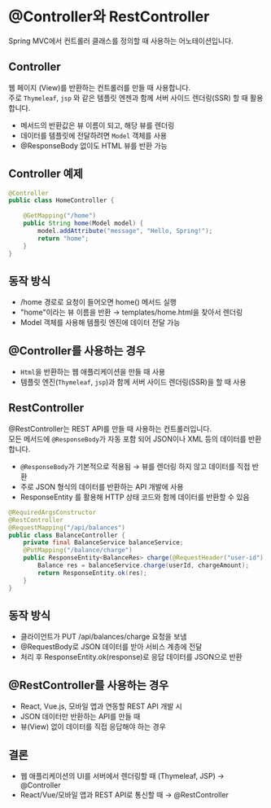 # @Controller와 RestController
Spring MVC에서 컨트롤러 클래스를 정의할 때 사용하는 어노테이션입니다.

## Controller
웹 페이지 (View)를 반환하는 컨트롤러를 만들 때 사용합니다.   
주로 `Thymeleaf`, `jsp` 와 같은 템플릿 엔젠과 함께 서버 사이드 렌더링(SSR) 할 때 활용합니다.
- 메서드의 반환값은 뷰 이름이 되고, 해당 뷰를 렌더링
- 데이터를 템플릿에 전달하려면 `Model` 객체를 사용
- @ResponseBody 없이도 HTML 뷰를 반환 가능

## Controller 예제
```java
@Controller
public class HomeController {
    
    @GetMapping("/home")
    public String home(Model model) {
        model.addAttribute("message", "Hello, Spring!");
        return "home";
    }
}
```
## 동작 방식
- /home 경로로 요청이 들어오면 home() 메서드 실행
- "home"이라는 뷰 이름을 반환 → templates/home.html을 찾아서 렌더링
- Model 객체를 사용해 템플릿 엔진에 데이터 전달 가능

## @Controller를 사용하는 경우
- `Html`을 반환하는 웹 애플리케이션을 만들 때 사용
- 템플릿 엔진(`Thymeleaf`, `jsp`)과 함께 서버 사이드 렌더링(SSR)을 할 때 사용

## RestController
@RestController는 REST API를 만들 때 사용하는 컨트롤러입니다.  
모든 메서드에 `@ResponseBody`가 자동 포함 되어 JSON이나 XML 등의 데이터를 반환합니다.
- `@ResponseBody`가 기본적으로 적용됨 → 뷰를 렌더링 하지 않고 데이터를 직접 반환
- 주로 JSON 형식의 데이터를 반환하는 API 개발에 사용
- ResponseEntity<T> 를 활용해 HTTP 상태 코드와 함께 데이터를 반환할 수 있음
```java
@RequiredArgsConstructor
@RestController
@RequestMapping("/api/balances")
public class BalanceController {
    private final BalanceService balanceService;
    @PutMapping("/balance/charge")
    public ResponseEntity<BalanceRes> charge(@RequestHeader("user-id") Long userId, @RequestBody int chargeAmount) {
        Balance res = balanceService.charge(userId, chargeAmount);
        return ResponseEntity.ok(res);
    }
}
```
## 동작 방식
- 클라이언트가 PUT /api/balances/charge 요청을 보냄
- @RequestBody로 JSON 데이터를 받아 서비스 계층에 전달
- 처리 후 ResponseEntity.ok(response)로 응답 데이터를 JSON으로 반환

## @RestController를 사용하는 경우
- React, Vue.js, 모바일 앱과 연동할 REST API 개발 시
- JSON 데이터만 반환하는 API를 만들 때
- 뷰(View) 없이 데이터를 직접 응답해야 하는 경우

## 결론
- 웹 애플리케이션의 UI를 서버에서 렌더링할 때 (Thymeleaf, JSP) → @Controller
- React/Vue/모바일 앱과 REST API로 통신할 때 → @RestController